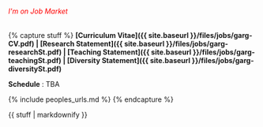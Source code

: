 
######  <font color="red">I'm on Job Market</font>   
<!-- ###### I'm on [**Academic Job Market**]({{ site.baseurl }}/)     -->

{% capture stuff %} 
**[Curriculum Vitae]({{ site.baseurl }}/files/jobs/garg-CV.pdf) \|  [Research Statement]({{ site.baseurl }}/files/jobs/garg-researchSt.pdf) \| [Teaching Statement]({{ site.baseurl }}/files/jobs/garg-teachingSt.pdf) \| [Diversity Statement]({{ site.baseurl }}/files/jobs/garg-diversitySt.pdf)**    
<!-- Please email me for Seminar Abstract and Short Bio.   -->
**Schedule** : TBA   

{% include peoples_urls.md %}
{% endcapture %}
<div class="people">
{{ stuff | markdownify }}
</div>
